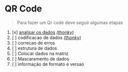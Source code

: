 # QR Code
> Para fazer um Qr code deve seguir algumas etapas
 1. [x] [analisar os  dados](etapas/analise_de_dados/etapa1.md) [_(thonky)_](https://www.thonky.com/qr-code-tutorial/data-analysis) 
 2. [ ] codificacao de dados [_(thonky)_](https://www.thonky.com/qr-code-tutorial/data-encoding)
 3. [ ] correcao de erros
 4. [ ] estrutura de dados
 5. [ ] Colocar dados na matriz
 6. [ ] Mascaramento de dados
 7. [ ] informação de formato e  versao

